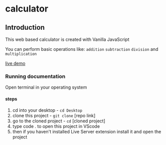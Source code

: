 # calculator

## Introduction

This web based calculator is created with Vanilla JavaScript

You can perform basic operations like: `addition` `subtraction` `division` and `multiplication`

[live demo](https://akaki16.github.io/calculator/)

### Running documentation

Open terminal in your operating system

#### steps

1) cd into your desktop - `cd Desktop`
2) clone this project - `git clone` [repo link]
3) go to the cloned project - `cd` [cloned project]
4) type code . to open this project in VScode
5) then if you haven't installed Live Server extension install it and open the project
